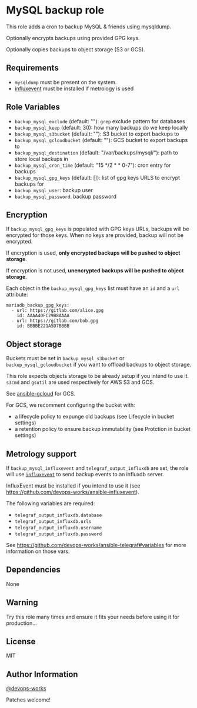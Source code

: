 # MySQL backup role

This role adds a cron to backup MySQL & friends using mysqldump.

Optionally encrypts backups using provided GPG keys.

Optionally copies backups to object storage (S3 or GCS).

## Requirements

- `mysqldump` must be present on the system.
- [influxevent](https://github.com/devops-works/ansible-influxevent) must be
  installed if metrology is used 

## Role Variables

- `backup_mysql_exclude` (default: ""): `grep` exclude pattern for databases
- `backup_mysql_keep` (default: 30): how many backups do we keep locally
- `backup_mysql_s3bucket` (default: ""): S3 bucket to export backups to
- `backup_mysql_gcloudbucket` (default: ""): GCS bucket to export backups to
- `backup_mysql_destination` (default: "/var/backups/mysql/"): path to store
  local backups in
- `backup_mysql_cron_time` (default: "15 */2 * * 0-7"): cron entry for
  backups
- `backup_mysql_gpg_keys` (default: []): list of gpg keys URLS to
  encrypt backups for
- `backup_mysql_user`: backup user
- `backup_mysql_password`: backup password

## Encryption

If `backup_mysql_gpg_keys` is populated with GPG keys URLs, backups will
be encrypted for those keys. When no keys are provided, backup will not be
encrypted.

If encryption is used, **only encrypted backups will be pushed to object
storage**.

If encryption is not used, **unencrypted backups will be pushed to object
storage**.

Each object in the `backup_mysql_gpg_keys` list must have an `id` and a `url`
attribute:

```
mariadb_backup_gpg_keys:
  - url: https://gitlab.com/alice.gpg
    id: AAAA40FC29B8AAAA
  - url: https://gitlab.com/bob.gpg
    id: BBBBE221A5D7BBBB
```

## Object storage

Buckets must be set in `backup_mysql_s3bucket` or `backup_mysql_gcloudbucket`
if you want to offload backups to object storage.

This role expects objects storage to be already setup if you intend to use it.
`s3cmd` and `gsutil` are used respectively for AWS S3 and GCS.

See [ansible-gcloud](https://github.com/devops-works/ansible-gcloud) for GCS.

For GCS, we recomment configuring the bucket with:

- a lifecycle policy to expunge old backups (see Lifecycle in bucket settings)
- a retention policy to ensure backup immutability (see Protction in bucket
  settings)

## Metrology support

If `backup_mysql_influxevent` and `telegraf_output_influxdb` are set, the role
will use [`influxevent`](https://gitlab.com/devopsworks/tools/influxevent) to
send backup events to an influxdb server.

InfluxEvent must be installed if you intend to use it (see
https://github.com/devops-works/ansible-influxevent).

The following variables are required:

- `telegraf_output_influxdb.database`
- `telegraf_output_influxdb.urls`
- `telegraf_output_influxdb.username`
- `telegraf_output_influxdb.password`

See https://github.com/devops-works/ansible-telegraf#variables for more
information on those vars.

## Dependencies

None

## Warning

Try this role many times and ensure it fits your needs before using it for
production...

## License

MIT

## Author Information

[@devops-works](https://github.com/devops-works)

Patches welcome!
